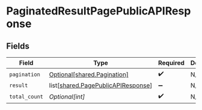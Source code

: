 # PaginatedResultPagePublicAPIResponse


## Fields

| Field                                                                                  | Type                                                                                   | Required                                                                               | Description                                                                            |
| -------------------------------------------------------------------------------------- | -------------------------------------------------------------------------------------- | -------------------------------------------------------------------------------------- | -------------------------------------------------------------------------------------- |
| `pagination`                                                                           | [Optional[shared.Pagination]](undefined/models/shared/pagination.md)                   | :heavy_check_mark:                                                                     | N/A                                                                                    |
| `result`                                                                               | list[[shared.PagePublicAPIResponse](undefined/models/shared/pagepublicapiresponse.md)] | :heavy_minus_sign:                                                                     | N/A                                                                                    |
| `total_count`                                                                          | *Optional[int]*                                                                        | :heavy_check_mark:                                                                     | N/A                                                                                    |